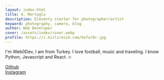```yaml
---
layout: index.html
title: A. Mertoglu
description: Eleventy starter for photographer/artist
keyword: photography, camera, blog
author: Web Developer
cover: /assets/index/cover.webp
profile: https://i.hizliresim.com/kofur8r.jpg
---
```


I'm Web0Dev, I am from Turkey. I love football, music and traveling. I know Python, Javascript and React. 🔥

<a target='_blank' href='https://github.com/web0dev'>Github</a>
<br/>
<a target='_blank' href='https://instagram.com/mrt0gl'>Instagram</a>
